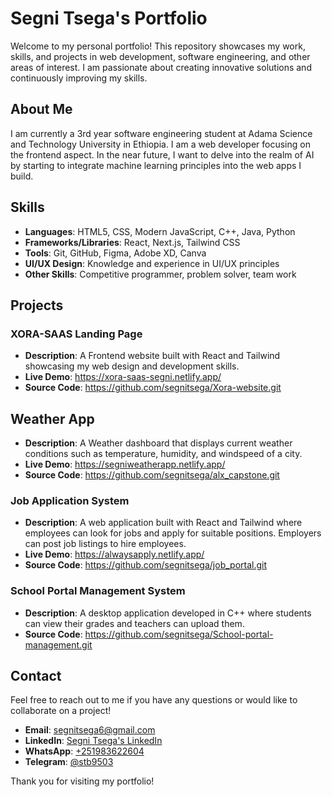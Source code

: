 # Segni Tsega's Portfolio

Welcome to my personal portfolio! This repository showcases my work, skills, and projects in web development, software engineering, and other areas of interest. I am passionate about creating innovative solutions and continuously improving my skills.


## About Me

I am currently a 3rd year software engineering student at Adama Science and Technology University in Ethiopia. I am a web developer focusing on the frontend aspect. In the near future, I want to delve into the realm of AI by starting to integrate machine learning principles into the web apps I build.

## Skills

- **Languages**: HTML5, CSS, Modern JavaScript, C++, Java, Python
- **Frameworks/Libraries**: React, Next.js, Tailwind CSS
- **Tools**: Git, GitHub, Figma, Adobe XD, Canva
- **UI/UX Design**: Knowledge and experience in UI/UX principles
- **Other Skills**: Competitive programmer, problem solver, team work

## Projects

### XORA-SAAS Landing Page
- **Description**: A Frontend website built with React and Tailwind showcasing my web design and development skills.
- **Live Demo**: https://xora-saas-segni.netlify.app/
- **Source Code**: https://github.com/segnitsega/Xora-website.git

## Weather App
- **Description**: A Weather dashboard that displays current weather conditions such as temperature, humidity, and windspeed of a city.
- **Live Demo**: https://segniweatherapp.netlify.app/
- **Source Code**: https://github.com/segnitsega/alx_capstone.git

  
### Job Application System
- **Description**: A web application built with React and Tailwind where employees can look for jobs and apply for suitable positions. Employers can post job listings to hire employees.
- **Live Demo**: https://alwaysapply.netlify.app/
- **Source Code**: https://github.com/segnitsega/job_portal.git

### School Portal Management System
- **Description**: A desktop application developed in C++ where students can view their grades and teachers can upload them.
- **Source Code**: https://github.com/segnitsega/School-portal-management.git

## Contact

Feel free to reach out to me if you have any questions or would like to collaborate on a project!

- **Email**: [segnitsega6@gmail.com](mailto:segnitsega6@gmail.com)
- **LinkedIn**: [Segni Tsega's LinkedIn](https://www.linkedin.com/in/segni-tsega/)
- **WhatsApp**: [+251983622604](https://wa.me/251983622604)
- **Telegram**: [@stb9503](https://t.me/stb9503)


Thank you for visiting my portfolio!
